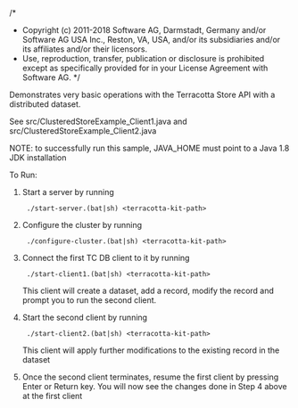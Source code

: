 /*
 * Copyright (c) 2011-2018 Software AG, Darmstadt, Germany and/or Software AG USA Inc., Reston, VA, USA, and/or its subsidiaries and/or its affiliates and/or their licensors.
 * Use, reproduction, transfer, publication or disclosure is prohibited except as specifically provided for in your License Agreement with Software AG.
 */

Demonstrates very basic operations with the Terracotta Store API with a distributed dataset.

See src/ClusteredStoreExample_Client1.java and src/ClusteredStoreExample_Client2.java

NOTE: to successfully run this sample, JAVA_HOME must point to a Java 1.8 JDK installation

To Run:
1. Start a server by running 

        ./start-server.(bat|sh) <terracotta-kit-path>
        
2. Configure the cluster by running 
        
        ./configure-cluster.(bat|sh) <terracotta-kit-path>
        
3. Connect the first TC DB client to it by running 

        ./start-client1.(bat|sh) <terracotta-kit-path> 
    
    This client will create a dataset, add a record, modify the record and prompt you to run the second client.
    
4. Start the second client by running 

        ./start-client2.(bat|sh) <terracotta-kit-path> 
    
    This client will apply further modifications to the existing record in the dataset
    
5. Once the second client terminates, resume the first client by pressing Enter or Return key.
You will now see the changes done in Step 4 above at the first client
